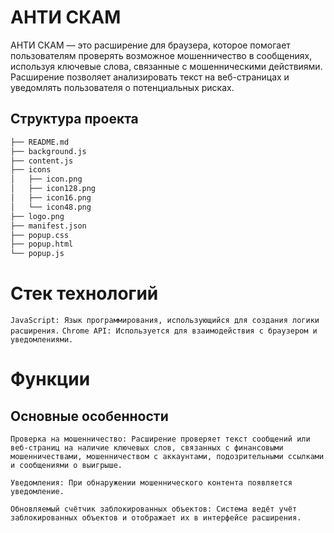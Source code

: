 # АНТИ СКАМ
АНТИ СКАМ — это расширение для браузера, которое помогает пользователям проверять возможное мошенничество в сообщениях, используя ключевые слова, связанные с мошенническими действиями. Расширение позволяет анализировать текст на веб-страницах и уведомлять пользователя о потенциальных рисках.

## Структура проекта

```bash
├── README.md
├── background.js
├── content.js
├── icons
│   ├── icon.png
│   ├── icon128.png
│   ├── icon16.png
│   └── icon48.png
├── logo.png
├── manifest.json
├── popup.css
├── popup.html
└── popup.js
```


# Стек технологий

`JavaScript: Язык программирования, использующийся для создания логики расширения.`
`Chrome API: Используется для взаимодействия с браузером и уведомлениями.`

# Функции

## Основные особенности

`Проверка на мошенничество: Расширение проверяет текст сообщений или веб-страниц на наличие ключевых слов, связанных с финансовыми мошенничествами, мошенничеством с аккаунтами, подозрительными ссылками и сообщениями о выигрыше.`

`Уведомления: При обнаружении мошеннического контента появляется уведомление.`

`Обновляемый счётчик заблокированных объектов: Система ведёт учёт заблокированных объектов и отображает их в интерфейсе расширения.`
